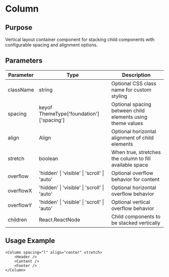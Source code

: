 # Column

## Purpose

Vertical layout container component for stacking child components with configurable spacing and alignment options.

## Parameters

| Parameter | Type                                        | Description                                                |
| --------- | ------------------------------------------- | ---------------------------------------------------------- |
| className | string                                      | Optional CSS class name for custom styling                 |
| spacing   | keyof ThemeType['foundation']['spacing']    | Optional spacing between child elements using theme values |
| align     | Align                                       | Optional horizontal alignment of child elements            |
| stretch   | boolean                                     | When true, stretches the column to fill available space    |
| overflow  | 'hidden' \| 'visible' \| 'scroll' \| 'auto' | Optional overflow behavior for content                     |
| overflowX | 'hidden' \| 'visible' \| 'scroll' \| 'auto' | Optional horizontal overflow behavior                      |
| overflowY | 'hidden' \| 'visible' \| 'scroll' \| 'auto' | Optional vertical overflow behavior                        |
| children  | React.ReactNode                             | Child components to be stacked vertically                  |

## Usage Example

```tsx
<Column spacing="l" align="center" stretch>
    <Header />
    <Content />
    <Footer />
</Column>
```
